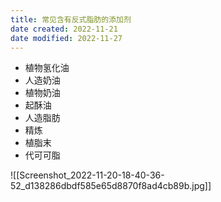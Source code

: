 ```yaml
---
title: 常见含有反式脂肪的添加剂
date created: 2022-11-21
date modified: 2022-11-27
---
```


- 植物氢化油
- 人造奶油
- 植物奶油
- 起酥油
- 人造脂肪
- 精炼
- 植脂末
- 代可可脂

![[Screenshot_2022-11-20-18-40-36-52_d138286dbdf585e65d8870f8ad4cb89b.jpg]]
